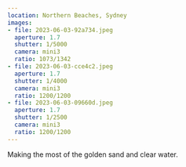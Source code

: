 ```yaml
---
location: Northern Beaches, Sydney
images:
- file: 2023-06-03-92a734.jpeg
  aperture: 1.7
  shutter: 1/5000
  camera: mini3
  ratio: 1073/1342
- file: 2023-06-03-cce4c2.jpeg
  aperture: 1.7
  shutter: 1/4000
  camera: mini3
  ratio: 1200/1200
- file: 2023-06-03-09660d.jpeg
  aperture: 1.7
  shutter: 1/2500
  camera: mini3
  ratio: 1200/1200
---
```


Making the most of the golden sand and clear water.
